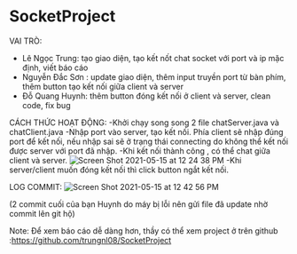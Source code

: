 # SocketProject
VAI TRÒ:
- Lê Ngọc Trung: tạo giao diện, tạo kết nốt chat socket với port và ip mặc định, viết báo cáo
- Nguyễn Đắc Sơn : update giao diện, thêm input truyền port từ bàn phím, thêm button tạo kết nối giữa client và server
- Đỗ Quang Huynh: thêm button đóng kết nối ở client và server, clean code, fix bug

CÁCH THỨC HOẠT ĐỘNG:
-Khởi chạy song song 2 file chatServer.java và chatClient.java
-Nhập port vào server, tạo kết nối. Phía client sẽ nhập đúng port để kết nối, nếu nhập sai sẽ ở trạng thái connecting do không thể kết nối được server với port đã nhập.
-Khi kết nối thành công , có thể chat giữa client và server.
![Screen Shot 2021-05-15 at 12 24 38 PM](https://user-images.githubusercontent.com/70845041/118349372-865fe080-b57a-11eb-80dc-4c9eec19e0bb.png)
-Khi server/client muốn đóng kết nối thì click button ngắt kết nối.

LOG COMMIT:
![Screen Shot 2021-05-15 at 12 42 56 PM](https://user-images.githubusercontent.com/70845041/118349489-29b0f580-b57b-11eb-8212-de107a235941.png)

(2 commit cuối của bạn Huynh do máy bị lỗi nên gửi file đã update nhờ commit lên git hộ)

Note: Để xem báo cáo dễ dàng hơn, thầy có thể xem project ở trên github :https://github.com/trungnl08/SocketProject
